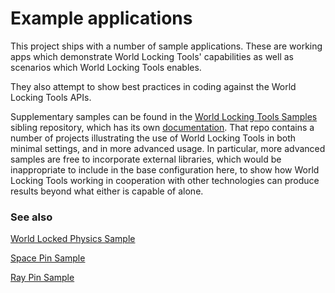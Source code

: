 # Example applications

This project ships with a number of sample applications. These are working apps which demonstrate World Locking Tools' capabilities as well as scenarios which World Locking Tools enables. 

They also attempt to show best practices in coding against the World Locking Tools APIs.

Supplementary samples can be found in the [World Locking Tools Samples](https://github.com/microsoft/MixedReality-WorldLockingTools-Samples) sibling repository, which has its own [documentation](https://microsoft.github.io/MixedReality-WorldLockingTools-Samples/README.html). That repo contains a number of projects illustrating the use of World Locking Tools in both minimal settings, and in more advanced usage. In particular, more advanced samples are free to incorporate external libraries, which would be inappropriate to include in the base configuration here, to show how World Locking Tools working in cooperation with other technologies can produce results beyond what either is capable of alone.

### See also

[World Locked Physics Sample](Samples/WorldLockedPhysicsSample.md)

[Space Pin Sample](Samples/SpacePin.md)

[Ray Pin Sample](Samples/RayPins.md)
